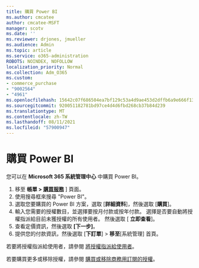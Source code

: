 ```yaml
---
title: 購買 Power BI
ms.author: cmcatee
author: cmcatee-MSFT
manager: scotv
ms.date: ''
ms.reviewer: drjones, jmueller
ms.audience: Admin
ms.topic: article
ms.service: o365-administration
ROBOTS: NOINDEX, NOFOLLOW
localization_priority: Normal
ms.collection: Adm_O365
ms.custom:
- commerce_purchase
- "9002564"
- "4961"
ms.openlocfilehash: 15642c07f686504ea7bf129c53a4d9ae453d2dffb6a9e666f1312ed35acf9c16
ms.sourcegitcommit: 920051182781bd97ce4d4d6fbd268cb37b84d239
ms.translationtype: MT
ms.contentlocale: zh-TW
ms.lasthandoff: 08/11/2021
ms.locfileid: "57900947"
---
```

# <a name="purchase-power-bi"></a>購買 Power BI

您可以在 **Microsoft 365 系統管理中心** 中購買 Power BI。

1. 移至 **帳單 > [購買服務](https://go.microsoft.com/fwlink/p/?linkid=868433)** ] 頁面。
2. 使用搜尋框來搜尋 "Power BI"。
3. 選取您要購買的 Power BI 方案，選取 [**詳細資料**]，然後選取 [**購買**]。
4. 輸入您需要的授權數目，並選擇要按月付款或按年付款。 選擇是否要自動將授權指派給目前未獲授權的所有使用者。 然後選取 [ **立即查看**]。
5. 查看定價資訊，然後選取 **[下一步]**。
6. 提供您的付款資訊，然後選取 [**下訂單**]  >  **移至**[系統管理] 首頁。

若要將授權指派給使用者，請參閱 [將授權指派給使用者](https://docs.microsoft.com/microsoft-365/admin/manage/assign-licenses-to-users)。

若要購買更多或移除授權，請參閱 [購買或移除商務用訂閱的授權](https://docs.microsoft.com/microsoft-365/commerce/licenses/buy-licenses)。